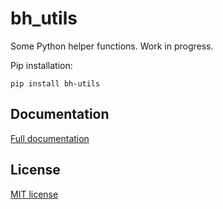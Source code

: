 # bh_utils

Some Python helper functions. Work in progress.

Pip installation:

```
pip install bh-utils
```

## Documentation

[Full documentation](https://bh-utils.readthedocs.io/)

## License

[ MIT license ](http://www.opensource.org/licenses/mit-license.php)
